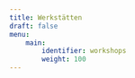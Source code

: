 ```yaml
---
title: Werkstätten
draft: false
menu:
    main:
        identifier: workshops
        weight: 100
---
```

